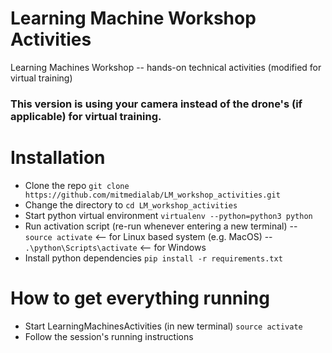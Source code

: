 # Learning Machine Workshop Activities
Learning Machines Workshop -- hands-on technical activities (modified for virtual training)


### This version is using your camera instead of the drone's (if applicable) for virtual training. 


# Installation  
- Clone the repo `git clone https://github.com/mitmedialab/LM_workshop_activities.git`
- Change the directory to `cd LM_workshop_activities`
- Start python virtual environment `virtualenv --python=python3 python`
- Run activation script (re-run whenever entering a new terminal)
-- `source activate` <-- for Linux based system (e.g. MacOS)
-- `.\python\Scripts\activate` <-- for Windows
- Install python  dependencies `pip install -r requirements.txt`


# How to get everything running
- Start LearningMachinesActivities (in new terminal) `source activate`
- Follow the session's running instructions
